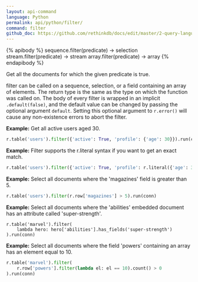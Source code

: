 ```yaml
---
layout: api-command 
language: Python
permalink: api/python/filter/
command: filter 
github_doc: https://github.com/rethinkdb/docs/edit/master/2-query-language/api/python/selecting-data/filter.md
---
```


{% apibody %}
sequence.filter(predicate) &rarr; selection
stream.filter(predicate) &rarr; stream
array.filter(predicate) &rarr; array
{% endapibody %}

Get all the documents for which the given predicate is true.

filter can be called on a sequence, selection, or a field containing an array of
elements. The return type is the same as the type on which the function was called on.
The body of every filter is wrapped in an implicit `.default(false)`, and the default
value can be changed by passing the optional argument `default`. Setting this optional
argument to `r.error()` will cause any non-existence errors to abort the filter.

__Example:__ Get all active users aged 30.

```py
r.table('users').filter({'active': True, 'profile': {'age': 30}}).run(conn)
```

__Example:__ Filter supports the r.literal syntax if you want to get an exact match.

```py
r.table('users').filter({'active': True, 'profile': r.literal({'age': 30})}).run(conn)
```

__Example:__ Select all documents where the 'magazines' field is greater than 5.

```py
r.table('users').filter(r.row['magazines'] > 5).run(conn)
```


__Example:__ Select all documents where the 'abilities' embedded document has an
attribute called 'super-strength'.

```
r.table('marvel').filter(
    lambda hero: hero['abilities'].has_fields('super-strength')
).run(conn)
```

__Example:__ Select all documents where the field 'powers' containing an array has an
element equal to 10.

```py
r.table('marvel').filter(
    r.row['powers'].filter(lambda el: el == 10).count() > 0
).run(conn)
```

